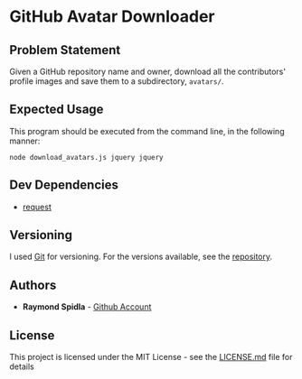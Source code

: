 # GitHub Avatar Downloader

## Problem Statement

Given a GitHub repository name and owner, download all the contributors' profile images and save them to a subdirectory, `avatars/`.

## Expected Usage

This program should be executed from the command line, in the following manner:

`node download_avatars.js jquery jquery`

## Dev Dependencies
* [request](https://www.npmjs.com/package/request)

## Versioning

I used [Git](https://git-scm.com/) for versioning. For the versions available, see the [repository](https://github.com/RSpidla/tinyApp_version_2). 

## Authors

* **Raymond Spidla** - [Github Account](https://github.com/RSpidla)

<!-- See also the list of [contributors](https://github.com/your/project/contributors) who participated in this project. -->

## License

This project is licensed under the MIT License - see the [LICENSE.md](LICENSE.md) file for details